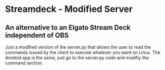 # Streamdeck - Modified Server

 ## An alternative to an Elgato Stream Deck independent of OBS

 Just a modified version of the server.py that allows the user to read the commands issued by the client to execute whatever you want on Linux. The Anrdoid app is the same, just go to the server.py code and modifiy the command section.

